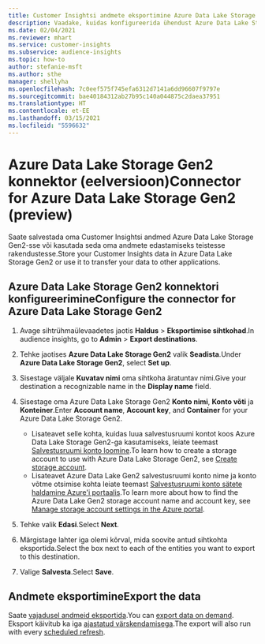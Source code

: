 ```yaml
---
title: Customer Insightsi andmete eksportimine Azure Data Lake Storage Gen2-sse
description: Vaadake, kuidas konfigureerida ühendust Azure Data Lake Storage Gen2-ga.
ms.date: 02/04/2021
ms.reviewer: mhart
ms.service: customer-insights
ms.subservice: audience-insights
ms.topic: how-to
author: stefanie-msft
ms.author: sthe
manager: shellyha
ms.openlocfilehash: 7c0eef575f745efa6312d7141a6dd96607f9797e
ms.sourcegitcommit: bae40184312ab27b95c140a044875c2daea37951
ms.translationtype: HT
ms.contentlocale: et-EE
ms.lasthandoff: 03/15/2021
ms.locfileid: "5596632"
---
```

# <a name="connector-for-azure-data-lake-storage-gen2-preview"></a><span data-ttu-id="229eb-103">Azure Data Lake Storage Gen2 konnektor (eelversioon)</span><span class="sxs-lookup"><span data-stu-id="229eb-103">Connector for Azure Data Lake Storage Gen2 (preview)</span></span>

<span data-ttu-id="229eb-104">Saate salvestada oma Customer Insightsi andmed Azure Data Lake Storage Gen2-sse või kasutada seda oma andmete edastamiseks teistesse rakendustesse.</span><span class="sxs-lookup"><span data-stu-id="229eb-104">Store your Customer Insights data in Azure Data Lake Storage Gen2 or use it to transfer your data to other applications.</span></span>

## <a name="configure-the-connector-for-azure-data-lake-storage-gen2"></a><span data-ttu-id="229eb-105">Azure Data Lake Storage Gen2 konnektori konfigureerimine</span><span class="sxs-lookup"><span data-stu-id="229eb-105">Configure the connector for Azure Data Lake Storage Gen2</span></span>

1. <span data-ttu-id="229eb-106">Avage sihtrühmaülevaadetes jaotis **Haldus** > **Eksportimise sihtkohad**.</span><span class="sxs-lookup"><span data-stu-id="229eb-106">In audience insights, go to **Admin** > **Export destinations**.</span></span>

1. <span data-ttu-id="229eb-107">Tehke jaotises **Azure Data Lake Storage Gen2** valik **Seadista**.</span><span class="sxs-lookup"><span data-stu-id="229eb-107">Under **Azure Data Lake Storage Gen2**, select **Set up**.</span></span>

1. <span data-ttu-id="229eb-108">Sisestage väljale **Kuvatav nimi** oma sihtkoha äratuntav nimi.</span><span class="sxs-lookup"><span data-stu-id="229eb-108">Give your destination a recognizable name in the **Display name** field.</span></span>

1. <span data-ttu-id="229eb-109">Sisestage oma Azure Data Lake Storage Gen2 **Konto nimi**, **Konto võti** ja **Konteiner**.</span><span class="sxs-lookup"><span data-stu-id="229eb-109">Enter **Account name**, **Account key**, and **Container** for your Azure Data Lake Storage Gen2.</span></span>
    - <span data-ttu-id="229eb-110">Lisateavet selle kohta, kuidas luua salvestusruumi kontot koos Azure Data Lake Storage Gen2-ga kasutamiseks, leiate teemast [Salvestusruumi konto loomine](/azure/storage/blobs/create-data-lake-storage-account).</span><span class="sxs-lookup"><span data-stu-id="229eb-110">To learn how to create a storage account to use with Azure Data Lake Storage Gen2, see [Create storage account](/azure/storage/blobs/create-data-lake-storage-account).</span></span> 
    - <span data-ttu-id="229eb-111">Lisateavet Azure Data Lake Gen2 salvestusruumi konto nime ja konto võtme otsimise kohta leiate teemast [Salvestusruumi konto sätete haldamine Azure'i portaalis](/azure/storage/common/storage-account-manage).</span><span class="sxs-lookup"><span data-stu-id="229eb-111">To learn more about how to find the Azure Data Lake Gen2 storage account name and account key, see [Manage storage account settings in the Azure portal](/azure/storage/common/storage-account-manage).</span></span>

1. <span data-ttu-id="229eb-112">Tehke valik **Edasi**.</span><span class="sxs-lookup"><span data-stu-id="229eb-112">Select **Next**.</span></span>

1. <span data-ttu-id="229eb-113">Märgistage lahter iga olemi kõrval, mida soovite antud sihtkohta eksportida.</span><span class="sxs-lookup"><span data-stu-id="229eb-113">Select the box next to each of the entities you want to export to this destination.</span></span>

1. <span data-ttu-id="229eb-114">Valige **Salvesta**.</span><span class="sxs-lookup"><span data-stu-id="229eb-114">Select **Save**.</span></span>

## <a name="export-the-data"></a><span data-ttu-id="229eb-115">Andmete eksportimine</span><span class="sxs-lookup"><span data-stu-id="229eb-115">Export the data</span></span>

<span data-ttu-id="229eb-116">Saate [vajadusel andmeid eksportida](export-destinations.md#export-data-on-demand).</span><span class="sxs-lookup"><span data-stu-id="229eb-116">You can [export data on demand](export-destinations.md#export-data-on-demand).</span></span> <span data-ttu-id="229eb-117">Eksport käivitub ka iga [ajastatud värskendamisega](system.md#schedule-tab).</span><span class="sxs-lookup"><span data-stu-id="229eb-117">The export will also run with every [scheduled refresh](system.md#schedule-tab).</span></span>